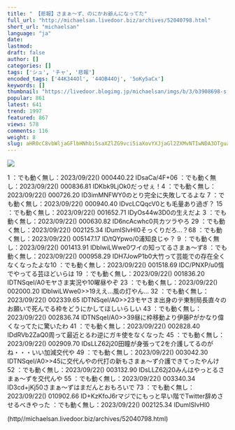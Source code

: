 ```yaml
---
title: " 【悲報】さまぁ〜ず、のにかお爺んになってた"
full_url: "http://michaelsan.livedoor.biz/archives/52040798.html"
short_url: "michaelsan"
language: "ja"
date: 
lastmod: 
draft: false
author: []
categories: []
tags: ['シュ', 'チャ', '悲報']
encoded_tags: ['44K344Ol', '44OB44Oj', '5oKy5aCx']
keywords: []
thumbnail: "https://livedoor.blogimg.jp/michaelsan/imgs/b/3/b3908698-s.jpg"
popular: 861
latest: 641
trend: 1997
featured: 867
views: 578
comments: 116
weight: 8
slug: aHR0cC8vbWljaGFlbHNhbi5saXZlZG9vci5iaXovYXJjaGl2ZXMvNTIwNDA3OTguaHRtbA==
---
```


![](https://livedoor.blogimg.jp/michaelsan/imgs/b/3/b3908698-s.jpg)

1 ：でも動く無し：2023/09/22() 000440.22 IDsaCa/4F+06 ：でも動く無し：2023/09/22() 000836.81 IDKbk9LjOk0だっせぇ！4 ：でも動く無し：2023/09/22() 000726.20 ID3imMNFWY0のとり完全に失敗してるよな 7 ：でも動く無し：2023/09/22() 000940.40 IDvcLCQqcV0とも毛量あり過ぎ？ 15 ：でも動く無し：2023/09/22() 001652.71 IDyOs44w3D0の生えだよ 3 ：でも動く無し：2023/09/22() 000630.82 ID6ncAcwhc0共カツラやろ 29 ：でも動く無し：2023/09/22() 002125.34 IDumISIvHI0そっくりだろ…？68 ：でも動く無し：2023/09/22() 005147.17 ID/tQYpwo/0浦知良じゃ？ 9 ：でも動く無し：2023/09/22() 001413.91 IDbIwiLWwe0ワイの知ってるさまぁ〜ず8 ：でも動く無し：2023/09/22() 000958.29 IDH7JowP1b0大竹って芸能での存在全くなくなったよな10 ：でも動く無し：2023/09/22() 001518.69 IDC/PNXP/u0惰でやってる芸ほどいらは 19 ：でも動く無し：2023/09/22() 001836.20 IDTNSqeI/A0モヤさま実況や10曜昼やぞ 23 ：でも動く無し：2023/09/22() 002000.20 IDbIwiLWwe0>>19ええ…風の灯やん… 32 ：でも動く無し：2023/09/22() 002339.65 IDTNSqeI/A0>>23モヤさま出身のテ東制局長直々のお願いで死んでる枠をどうにかしてほしいらしい 43 ：でも動く無し：2023/09/22() 002836.74 IDTNSqeI/A0>>39昼に枠移動より伊藤Pがかなり偉くなってたに驚いたわ 41 ：でも動く無し：2023/09/22() 002828.40 IDdRVb2ZaQ0周って最近とるわ逆にガキ使をなくなった 45 ：でも動く無し：2023/09/22() 002909.70 IDsLLZ62j20田瞳が身張って2を介護してるのがね・・・いい加減交代や 49 ：でも動く無し：2023/09/22() 003042.30 IDTNSqeI/A0>>45に交代んやの代打の新もさまぁ〜ず介護できてったやんけ 52 ：でも動く無し：2023/09/22() 003132.90 IDsLLZ62j20みんはやっとるさまぁ〜ずを交代んや 55 ：でも動く無し：2023/09/22() 003340.34 ID3cd+jKj50さまぁ〜ずはまだんとおもろいで 73 ：でも動く無し：2023/09/22() 010902.66 ID+KzKfoJ6rマジでにもっと早い階でTwitter辞めさせるべきやった ：でも動く無し：2023/09/22() 002125.34 IDumISIvHI0

(http//michaelsan.livedoor.biz/archives/52040798.html)
